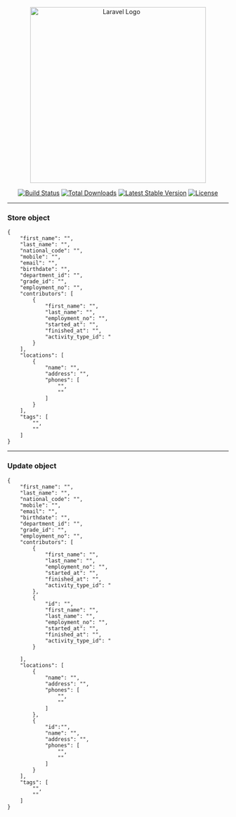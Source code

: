 <p align="center"><a href="https://laravel.com" target="_blank"><img src="https://raw.githubusercontent.com/laravel/art/master/logo-lockup/5%20SVG/2%20CMYK/1%20Full%20Color/laravel-logolockup-cmyk-red.svg" width="400" alt="Laravel Logo"></a></p>

<p align="center">
<a href="https://github.com/laravel/framework/actions"><img src="https://github.com/laravel/framework/workflows/tests/badge.svg" alt="Build Status"></a>
<a href="https://packagist.org/packages/laravel/framework"><img src="https://img.shields.io/packagist/dt/laravel/framework" alt="Total Downloads"></a>
<a href="https://packagist.org/packages/laravel/framework"><img src="https://img.shields.io/packagist/v/laravel/framework" alt="Latest Stable Version"></a>
<a href="https://packagist.org/packages/laravel/framework"><img src="https://img.shields.io/packagist/l/laravel/framework" alt="License"></a>
</p>

<hr />

### Store object
```
{
    "first_name": "",
    "last_name": "",
    "national_code": "",
    "mobile": "",
    "email": "",
    "birthdate": "",
    "department_id": "",
    "grade_id": "",
    "employment_no": "",
    "contributors": [
        {
            "first_name": "",
            "last_name": "",
            "employment_no": "",
            "started_at": "",
            "finished_at": "",
            "activity_type_id": "
        }
    ],
    "locations": [
        {
            "name": "",
            "address": "",
            "phones": [
                "",
                ""
            ]
        }
    ],
    "tags": [
        "",
        ""
    ]
}
```

<hr />


### Update object
```
{
    "first_name": "",
    "last_name": "",
    "national_code": "",
    "mobile": "",
    "email": "",
    "birthdate": "",
    "department_id": "",
    "grade_id": "",
    "employment_no": "",
    "contributors": [
        {
            "first_name": "",
            "last_name": "",
            "employment_no": "",
            "started_at": "",
            "finished_at": "",
            "activity_type_id": "
        },
		{
            "id": "",
            "first_name": "",
            "last_name": "",
            "employment_no": "",
            "started_at": "",
            "finished_at": "",
            "activity_type_id": "
        }
		
    ],
    "locations": [
        {
            "name": "",
            "address": "",
            "phones": [
                "",
                ""
            ]
        },
		{
            "id":"",
            "name": "",
            "address": "",
            "phones": [
                "",
                ""
            ]
        }
    ],
    "tags": [
        "",
        ""
    ]
}
```


